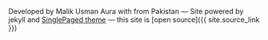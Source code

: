 

Developed by Malik Usman Aura with <i class="fa fa-heart" id="heart-css"></i> from Pakistan
&mdash;
Site powered by jekyll and [SinglePaged theme](https://github.com/t413/SinglePaged)
&mdash;
this site is [open source]({{ site.source_link }})

<a title="Leo Folder Locker Freeware"></a>
<a title="folder locker windows"></a>
<a title="folder locker windows"></a>
<a title="my folder lock"></a>
<a title="computer folder lock"></a>
<a title="secure folder locker"></a>
<a title="folder protection windows"></a>
